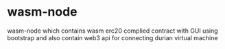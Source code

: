 # wasm-node
wasm-node which contains wasm erc20 complied contract with GUI using bootstrap and also contain web3 api for connecting durian virtual machine
